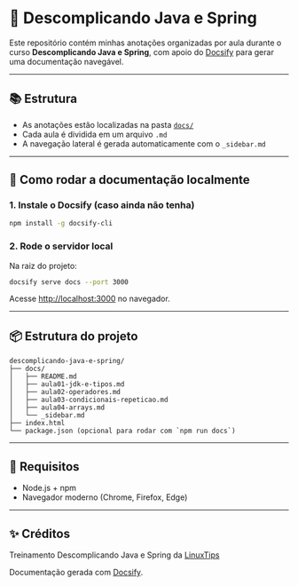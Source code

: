 # 📘 Descomplicando Java e Spring

Este repositório contém minhas anotações organizadas por aula durante o curso **Descomplicando Java e Spring**, com apoio do [Docsify](https://docsify.js.org) para gerar uma documentação navegável.

---

## 📚 Estrutura

- As anotações estão localizadas na pasta [`docs/`](docs/)
- Cada aula é dividida em um arquivo `.md`
- A navegação lateral é gerada automaticamente com o `_sidebar.md`

---

## 🚀 Como rodar a documentação localmente

### 1. Instale o Docsify (caso ainda não tenha)

```bash
npm install -g docsify-cli
```

### 2. Rode o servidor local

Na raiz do projeto:

```bash
docsify serve docs --port 3000
```

Acesse [http://localhost:3000](http://localhost:3000) no navegador.

---

## 📦 Estrutura do projeto

```
descomplicando-java-e-spring/
├── docs/
│   ├── README.md
│   ├── aula01-jdk-e-tipos.md
│   ├── aula02-operadores.md
│   ├── aula03-condicionais-repeticao.md
│   ├── aula04-arrays.md
│   └── _sidebar.md
├── index.html
└── package.json (opcional para rodar com `npm run docs`)
```

---

## 📌 Requisitos

- Node.js + npm
- Navegador moderno (Chrome, Firefox, Edge)

---

## ✨ Créditos
Treinamento Descomplicando Java e Spring da [LinuxTips](https://linuxtips.io/)

Documentação gerada com [Docsify](https://docsify.js.org).

